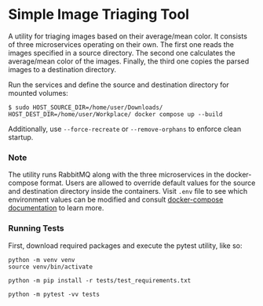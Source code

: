 # Simple Image Triaging Tool

A utility for triaging images based on their average/mean color. It consists of three microservices
operating on their own. The first one reads the images specified in a source directory. The second
one calculates the average/mean color of the images. Finally, the third one copies the parsed images
to a destination directory.

Run the services and define the source and destination directory for mounted volumes:
```
$ sudo HOST_SOURCE_DIR=/home/user/Downloads/ HOST_DEST_DIR=/home/user/Workplace/ docker compose up --build
```

Additionally, use `--force-recreate` or `--remove-orphans` to enforce clean startup.

### Note

The utility runs RabbitMQ along with the three microservices in the docker-compose format. Users
are allowed to override default values for the source and destination directory inside the containers.
Visit `.env` file to see which environment values can be modified and consult [docker-compose documentation](https://docs.docker.com/compose/environment-variables/set-environment-variables/#set-environment-variables-with-docker-compose-run---env) to learn more.

### Running Tests

First, download required packages and execute the pytest utility, like so:
```
python -m venv venv
source venv/bin/activate

python -m pip install -r tests/test_requirements.txt

python -m pytest -vv tests
```
